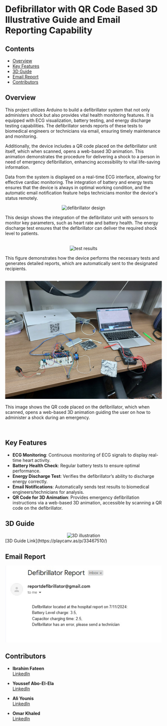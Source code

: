 # Defibrillator with QR Code Based 3D Illustrative Guide and Email Reporting Capability

## Contents

- [Overview](#overview)
- [Key Features](#key-features)
- [3D Guide](#mobile-interface)
- [Email Report](#email-report)
- [Contributors](#contributors)

## Overview

This project utilizes Arduino to build a defibrillator system that not only administers shock but also provides vital health monitoring features. It is equipped with ECG visualization, battery testing, and energy discharge testing capabilities. The defibrillator sends reports of these tests to biomedical engineers or technicians via email, ensuring timely maintenance and monitoring.

Additionally, the device includes a QR code placed on the defibrillator unit itself, which when scanned, opens a web-based 3D animation. This animation demonstrates the procedure for delivering a shock to a person in need of emergency defibrillation, enhancing accessibility to vital life-saving information.

Data from the system is displayed on a real-time ECG interface, allowing for effective cardiac monitoring. The integration of battery and energy tests ensures that the device is always in optimal working condition, and the automatic email notification feature helps technicians monitor the device's status remotely.

<div align="center">
  <img src="Defibrillator_Design.png" alt="defibrillator design">
</div>

This design shows the integration of the defibrillator unit with sensors to monitor key parameters, such as heart rate and battery health. The energy discharge test ensures that the defibrillator can deliver the required shock level to patients.

<br>

<div align="center">
  <img src="Defibrillator_Test_Results.png" alt="test results">
</div>

This figure demonstrates how the device performs the necessary tests and generates detailed reports, which are automatically sent to the designated recipients.

<br>

<div align="center">
  <img src="Defib.jpg" alt="QR Code for 3D Animation">
</div>

This image shows the QR code placed on the defibrillator, which when scanned, opens a web-based 3D animation guiding the user on how to administer a shock during an emergency.

<br>

## Key Features

- **ECG Monitoring**: Continuous monitoring of ECG signals to display real-time heart activity.
- **Battery Health Check**: Regular battery tests to ensure optimal performance.
- **Energy Discharge Test**: Verifies the defibrillator’s ability to discharge energy correctly.
- **Email Notifications**: Automatically sends test results to biomedical engineers/technicians for analysis.
- **QR Code for 3D Animation**: Provides emergency defibrillation instructions via a web-based 3D animation, accessible by scanning a QR code on the defibrillator.
  
## 3D Guide

<div align="center">
  <img src="3D_Guide.png" alt="3D illustration">
</div>
[3D Guide Link](https://playcanv.as/p/33467510/)

## Email Report

<div align="center">
  <img src="Email_Report.jpg" alt="Email Report Sample">
</div>


## Contributors

- **Ibrahim Fateen**  
  [LinkedIn](https://www.linkedin.com/in/ibrahim-fateen-a93b411ab/)

- **Youssef Abo-El-Ela**  
  [LinkedIn](https://www.linkedin.com/in/youssef-abo-el-ela-a4a12b235/)

- **Ali Younis**  
  [LinkedIn](https://www.linkedin.com/in/ali-younis-98b780277/)

- **Omar Khaled**  
  [LinkedIn](https://www.linkedin.com/in/omar-khaled-064b7930a/)
